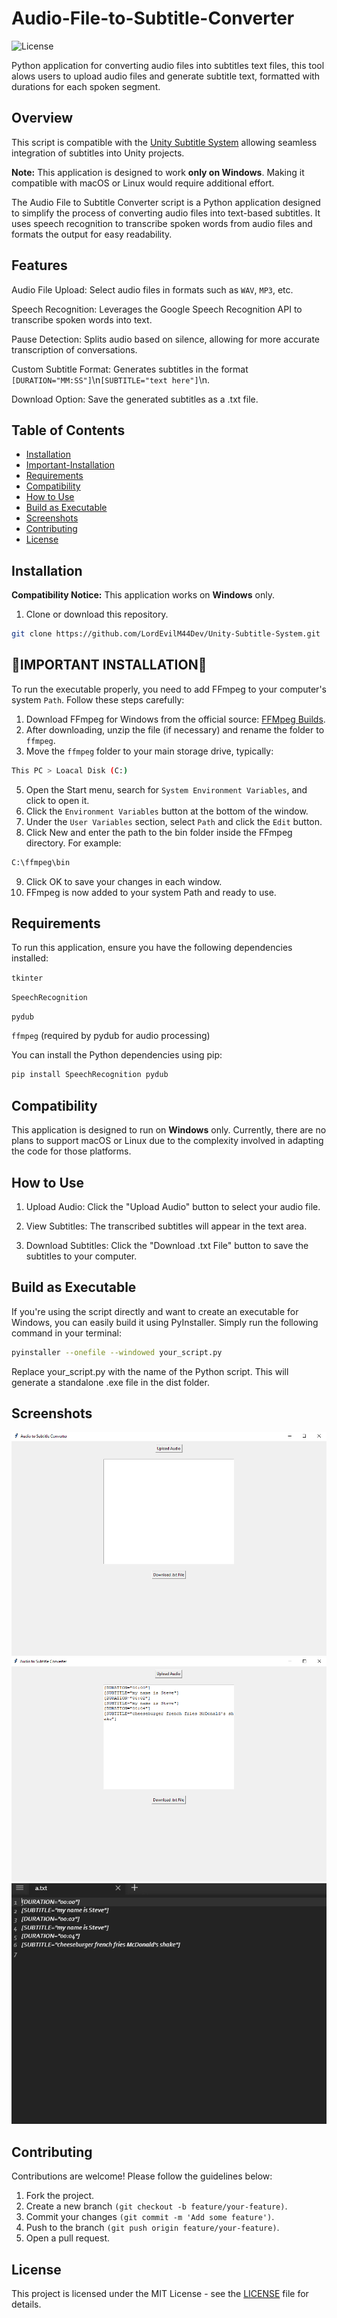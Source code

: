 # Audio-File-to-Subtitle-Converter
![License](https://img.shields.io/badge/license-MIT-green.svg)

Python application for converting audio files into subtitles text files, this tool alows users to upload audio files and generate subtitle text, formatted with durations for each spoken segment.

## Overview

This script is compatible with the [Unity Subtitle System](https://github.com/LordEvilM44Dev/Unity-Subtitle-System.git) allowing seamless integration of subtitles into Unity projects.

**Note:** This application is designed to work **only on Windows**. Making it compatible with macOS or Linux would require additional effort.

The Audio File to Subtitle Converter script is a Python application designed to simplify the process of converting audio files into text-based subtitles. It uses speech recognition to transcribe spoken words from audio files and formats the output for easy readability.

## Features

Audio File Upload: Select audio files in formats such as ```WAV```, ```MP3```, etc.

Speech Recognition: Leverages the Google Speech Recognition API to transcribe spoken words into text.

Pause Detection: Splits audio based on silence, allowing for more accurate transcription of conversations.

Custom Subtitle Format: Generates subtitles in the format ```[DURATION="MM:SS"]```\n```[SUBTITLE="text here"]```\n.

Download Option: Save the generated subtitles as a .txt file.

## Table of Contents

- [Installation](#installation)
- [Important-Installation](#important-installation)
- [Requirements](#requirements)
- [Compatibility](#compatibility)
- [How to Use](#how-to-use)
- [Build as Executable](#build-as-executable)
- [Screenshots](#screenshots)
- [Contributing](#contributing)
- [License](#license)


 ## Installation

 **Compatibility Notice:** This application works on **Windows** only.

1. Clone or download this repository.

```bash
git clone https://github.com/LordEvilM44Dev/Unity-Subtitle-System.git
```

## 🚨IMPORTANT INSTALLATION🚨

To run the executable properly, you need to add FFmpeg to your computer's system ```Path```. Follow these steps carefully:

1. Download FFmpeg for Windows from the official source: [FFMpeg Builds](https://www.gyan.dev/ffmpeg/builds/).
2. After downloading, unzip the file (if necessary) and rename the folder to ```ffmpeg```.
3. Move the ```ffmpeg``` folder to your main storage drive, typically:
```bash
This PC > Loacal Disk (C:)
```
5. Open the Start menu, search for ```System Environment Variables```, and click to open it.
6. Click the ```Environment Variables``` button at the bottom of the window.
7. Under the ```User Variables``` section, select ```Path``` and click the ```Edit``` button.
8. Click New and enter the path to the bin folder inside the FFmpeg directory. For example:
```bash
C:\ffmpeg\bin
```
9. Click OK to save your changes in each window.
10. FFmpeg is now added to your system Path and ready to use.

## Requirements

To run this application, ensure you have the following dependencies installed:

```tkinter```

```SpeechRecognition```

```pydub```

```ffmpeg``` (required by pydub for audio processing)

You can install the Python dependencies using pip:

```bash
pip install SpeechRecognition pydub
```

## Compatibility

This application is designed to run on **Windows** only. Currently, there are no plans to support macOS or Linux due to the complexity involved in adapting the code for those platforms.

## How to Use

1. Upload Audio: Click the "Upload Audio" button to select your audio file.

2. View Subtitles: The transcribed subtitles will appear in the text area.

3. Download Subtitles: Click the "Download .txt File" button to save the subtitles to your computer.

## Build as Executable

If you're using the script directly and want to create an executable for Windows, you can easily build it using PyInstaller. Simply run the following command in your terminal:

```bash
pyinstaller --onefile --windowed your_script.py
```

Replace your_script.py with the name of the Python script. This will generate a standalone .exe file in the dist folder.

## Screenshots

![Screenshot 1 Application ](https://github.com/LordEvilM44Dev/Audio-File-to-Subtitle-Converter/blob/main/Screenshots/screenshot_app.png)
![Screenshot 2 Added Audio File ](https://github.com/LordEvilM44Dev/Audio-File-to-Subtitle-Converter/blob/main/Screenshots/screenshot_audio.png)
![Screenshot 2 The Text File Format ](https://github.com/LordEvilM44Dev/Audio-File-to-Subtitle-Converter/blob/main/Screenshots/screenshot_txt.png)

## Contributing
Contributions are welcome! Please follow the guidelines below:
1. Fork the project.
2. Create a new branch ```(git checkout -b feature/your-feature)```.
3. Commit your changes ```(git commit -m 'Add some feature')```.
4. Push to the branch ```(git push origin feature/your-feature)```.
5. Open a pull request.

 ## License
This project is licensed under the MIT License - see the [LICENSE](LICENSE) file for details.
